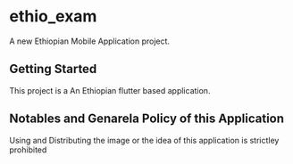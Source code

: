 # ethio_exam

A new Ethiopian Mobile Application project.

## Getting Started
This project is a An Ethiopian flutter based application.

## Notables and Genarela Policy of this Application
Using and Distributing the image or the idea of this application is strictley prohibited
